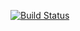 
[![Build Status](https://dev.azure.com/martinetherton63/ons-be/_apis/build/status/metherton.ons-be?branchName=build-pipeline)](https://dev.azure.com/martinetherton63/ons-be/_build/latest?definitionId=7&branchName=build-pipeline)
